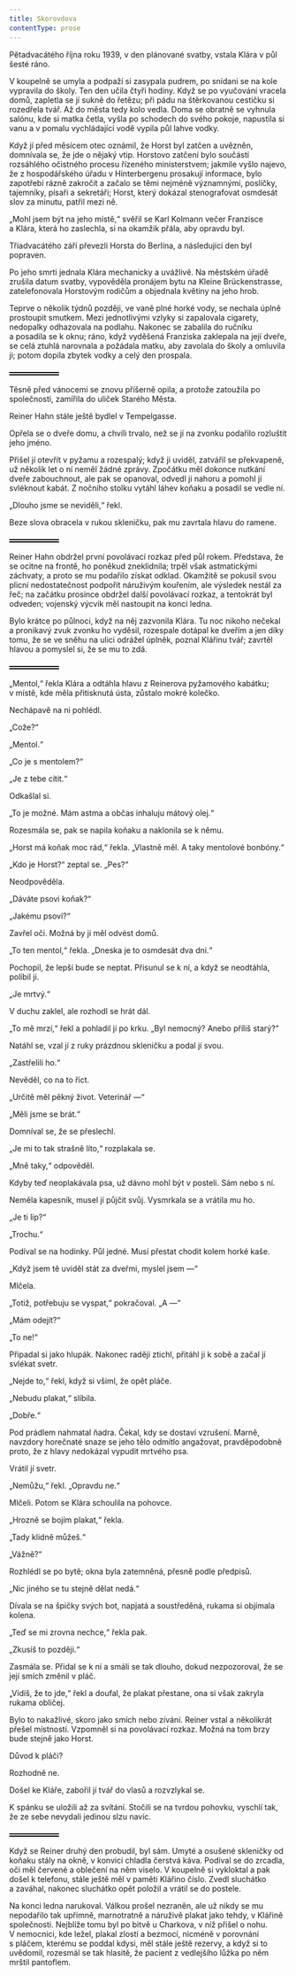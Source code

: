 ```yaml
---
title: Skorovdova
contentType: prose
---
```


<section>

Pětadvacátého října roku 1939, v den plánované svatby, vstala Klára v půl šesté ráno.

V koupelně se umyla a podpaží si zasypala pudrem, po snídani se na kole vypravila do školy. Ten den učila čtyři hodiny. Když se po vyučování vracela domů, zapletla se jí sukně do řetězu; při pádu na štěrkovanou cestičku si rozedřela tvář. Až do města tedy kolo vedla. Doma se obratně se vyhnula salónu, kde si matka četla, vyšla po schodech do svého pokoje, napustila si vanu a v pomalu vychládající vodě vypila půl lahve vodky.

Když jí před měsícem otec oznámil, že Horst byl zatčen a uvězněn, domnívala se, že jde o nějaký vtip. Horstovo zatčení bylo součástí rozsáhlého očistného procesu řízeného ministerstvem; jakmile vyšlo najevo, že z hospodářského úřadu v Hinterbergenu prosakují informace, bylo zapotřebí rázně zakročit a začalo se těmi nejméně významnými, poslíčky, tajemníky, písaři a sekretáři; Horst, který dokázal stenografovat osmdesát slov za minutu, patřil mezi ně.

„Mohl jsem být na jeho místě,“ svěřil se Karl Kolmann večer Franzisce a Klára, která ho zaslechla, si na okamžik přála, aby opravdu byl.

Třiadvacátého září převezli Horsta do Berlína, a následující den byl popraven.

Po jeho smrti jednala Klára mechanicky a uvážlivě. Na městském úřadě zrušila datum svatby, vypověděla pronájem bytu na Kleine Brückenstrasse, zatelefonovala Horstovým rodičům a objednala květiny na jeho hrob.

Teprve o několik týdnů později, ve vaně plné horké vody, se nechala úplně prostoupit smutkem. Mezi jednotlivými vzlyky si zapalovala cigarety, nedopalky odhazovala na podlahu. Nakonec se zabalila do ručníku a posadila se k oknu; ráno, když vyděšená Franziska zaklepala na její dveře, se celá ztuhlá narovnala a požádala matku, aby zavolala do školy a omluvila ji; potom dopila zbytek vodky a celý den prospala.

![divider.png](./resources/divider_opt.png)

Těsně před vánocemi se znovu příšerně opila, a protože zatoužila po společnosti, zamířila do uliček Starého Města.

Reiner Hahn stále ještě bydlel v Tempelgasse.

Opřela se o dveře domu, a chvíli trvalo, než se jí na zvonku podařilo rozluštit jeho jméno.

Přišel jí otevřít v pyžamu a rozespalý; když ji uviděl, zatvářil se překvapeně, už několik let o ní neměl žádné zprávy. Zpočátku měl dokonce nutkání dveře zabouchnout, ale pak se opanoval, odvedl ji nahoru a pomohl jí svléknout kabát. Z nočního stolku vytáhl láhev koňaku a posadil se vedle ní.

„Dlouho jsme se neviděli,“ řekl.

Beze slova obracela v rukou skleničku, pak mu zavrtala hlavu do ramene.

![divider.png](./resources/divider_opt.png)

Reiner Hahn obdržel první povolávací rozkaz před půl rokem. Představa, že se ocitne na frontě, ho poněkud zneklidnila; trpěl však astmatickými záchvaty, a proto se mu podařilo získat odklad. Okamžitě se pokusil svou plicní nedostatečnost podpořit náruživým kouřením, ale výsledek nestál za řeč; na začátku prosince obdržel další povolávací rozkaz, a tentokrát byl odveden; vojenský výcvik měl nastoupit na konci ledna.

Bylo krátce po půlnoci, když na něj zazvonila Klára. Tu noc nikoho nečekal a pronikavý zvuk zvonku ho vyděsil, rozespale dotápal ke dveřím a jen díky tomu, že se ve sněhu na ulici odrážel úplněk, poznal Klářinu tvář; zavrtěl hlavou a pomyslel si, že se mu to zdá.

![divider.png](./resources/divider_opt.png)

„Mentol,“ řekla Klára a odtáhla hlavu z Reinerova pyžamového kabátku; v místě, kde měla přitisknutá ústa, zůstalo mokré kolečko.

Nechápavě na ni pohlédl.

„Cože?“

„Mentol.“

„Co je s mentolem?“

„Je z tebe cítit.“

Odkašlal si.

„To je možné. Mám astma a občas inhaluju mátový olej.“

Rozesmála se, pak se napila koňaku a naklonila se k němu.

„Horst má koňak moc rád,“ řekla. „Vlastně měl. A taky mentolové bonbóny.“

„Kdo je Horst?“ zeptal se. „Pes?“

Neodpověděla.

„Dáváte psovi koňak?“

„Jakému psovi?“

Zavřel oči. Možná by ji měl odvést domů.

„To ten mentol,“ řekla. „Dneska je to osmdesát dva dní.“

Pochopil, že lepší bude se neptat. Přisunul se k ní, a když se neodtáhla, políbil ji.

„Je mrtvý.“

V duchu zaklel, ale rozhodl se hrát dál.

„To mě mrzí,“ řekl a pohladil ji po krku. „Byl nemocný? Anebo příliš starý?“

Natáhl se, vzal jí z ruky prázdnou skleničku a podal jí svou.

„Zastřelili ho.“

Nevěděl, co na to říct.

„Určitě měl pěkný život. Veterinář —“

„Měli jsme se brát.“

Domníval se, že se přeslechl.

„Je mi to tak strašně líto,“ rozplakala se.

„Mně taky,“ odpověděl.

Kdyby teď neoplakávala psa, už dávno mohl být v posteli. Sám nebo s ní.

Neměla kapesník, musel jí půjčit svůj. Vysmrkala se a vrátila mu ho.

„Je ti líp?“

„Trochu.“

Podíval se na hodinky. Půl jedné. Musí přestat chodit kolem horké kaše.

„Když jsem tě uviděl stát za dveřmi, myslel jsem —“

Mlčela.

„Totiž, potřebuju se vyspat,“ pokračoval. „A —“

„Mám odejít?“

„To ne!“

Připadal si jako hlupák. Nakonec raději ztichl, přitáhl ji k sobě a začal jí svlékat svetr.

„Nejde to,“ řekl, když si všiml, že opět pláče.

„Nebudu plakat,“ slíbila.

„Dobře.“

Pod prádlem nahmatal ňadra. Čekal, kdy se dostaví vzrušení. Marně, navzdory horečnaté snaze se jeho tělo odmítlo angažovat, pravděpodobně proto, že z hlavy nedokázal vypudit mrtvého psa.

Vrátil jí svetr.

„Nemůžu,“ řekl. „Opravdu ne.“

Mlčeli. Potom se Klára schoulila na pohovce.

„Hrozně se bojím plakat,“ řekla.

„Tady klidně můžeš.“

„Vážně?“

Rozhlédl se po bytě; okna byla zatemněná, přesně podle předpisů.

„Nic jiného se tu stejně dělat nedá.“

Dívala se na špičky svých bot, napjatá a soustředěná, rukama si objímala kolena.

„Teď se mi zrovna nechce,“ řekla pak.

„Zkusíš to později.“

Zasmála se. Přidal se k ní a smáli se tak dlouho, dokud nezpozoroval, že se její smích změnil v pláč.

„Vidíš, že to jde,“ řekl a doufal, že plakat přestane, ona si však zakryla rukama obličej.

Bylo to nakažlivé, skoro jako smích nebo zívání. Reiner vstal a několikrát přešel místností. Vzpomněl si na povolávací rozkaz. Možná na tom brzy bude stejně jako Horst.

Důvod k pláči?

Rozhodně ne.

Došel ke Kláře, zabořil jí tvář do vlasů a rozvzlykal se.

K spánku se uložili až za svítání. Stočili se na tvrdou pohovku, vyschlí tak, že ze sebe nevydali jedinou slzu navíc.

![divider.png](./resources/divider_opt.png)

Když se Reiner druhý den probudil, byl sám. Umyté a osušené skleničky od koňaku stály na okně, v konvici chladla čerstvá káva. Podíval se do zrcadla, oči měl červené a oblečení na něm viselo. V koupelně si vykloktal a pak došel k telefonu, stále ještě měl v paměti Klářino číslo. Zvedl sluchátko a zaváhal, nakonec sluchátko opět položil a vrátil se do postele.

Na konci ledna narukoval. Válkou prošel nezraněn, ale už nikdy se mu nepodařilo tak upřímně, marnotratně a náruživě plakat jako tehdy, v Klářině společnosti. Nejblíže tomu byl po bitvě u Charkova, v níž přišel o nohu. V nemocnici, kde ležel, plakal zlostí a bezmocí, nicméně v porovnání s pláčem, kterému se poddal kdysi, měl stále ještě rezervy, a když si to uvědomil, rozesmál se tak hlasitě, že pacient z vedlejšího lůžka po něm mrštil pantoflem.

</section>
